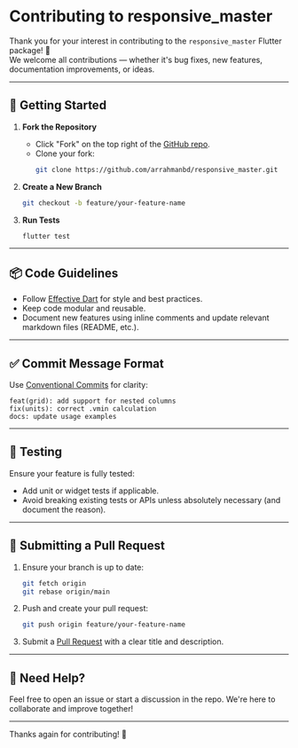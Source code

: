 
# Contributing to responsive_master

Thank you for your interest in contributing to the `responsive_master` Flutter package! 🎉  
We welcome all contributions — whether it's bug fixes, new features, documentation improvements, or ideas.

---

## 🧰 Getting Started

1. **Fork the Repository**
   - Click "Fork" on the top right of the [GitHub repo](https://github.com/arrahmanbd/responsive_master).
   - Clone your fork:
     ```sh
     git clone https://github.com/arrahmanbd/responsive_master.git
     ```


2. **Create a New Branch**

   ```sh
   git checkout -b feature/your-feature-name
   ```

3. **Run Tests**

   ```sh
   flutter test
   ```

---

## 📦 Code Guidelines

* Follow [Effective Dart](https://dart.dev/guides/language/effective-dart) for style and best practices.
* Keep code modular and reusable.
* Document new features using inline comments and update relevant markdown files (README, etc.).

---

## ✅ Commit Message Format

Use [Conventional Commits](https://www.conventionalcommits.org/) for clarity:

```
feat(grid): add support for nested columns
fix(units): correct .vmin calculation
docs: update usage examples
```

---

## 🧪 Testing

Ensure your feature is fully tested:

* Add unit or widget tests if applicable.
* Avoid breaking existing tests or APIs unless absolutely necessary (and document the reason).

---

## 📝 Submitting a Pull Request

1. Ensure your branch is up to date:

   ```sh
   git fetch origin
   git rebase origin/main
   ```

2. Push and create your pull request:

   ```sh
   git push origin feature/your-feature-name
   ```

3. Submit a [Pull Request](https://github.com/arrahmanbd/responsive_master/pulls) with a clear title and description.

---

## 💬 Need Help?

Feel free to open an issue or start a discussion in the repo. We're here to collaborate and improve together!

---

Thanks again for contributing! 🙌

